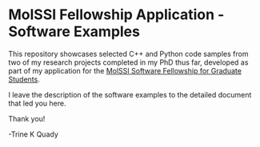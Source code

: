 # MolSSI Fellowship Application - Software Examples

This repository showcases selected C++ and Python code samples from two of my research projects completed in my PhD thus far, developed as part of my application for the [MolSSI Software Fellowship for Graduate Students](https://molssi.org/fellowship/).

I leave the description of the software examples to the detailed document that led you here.

Thank you!

-Trine K Quady

